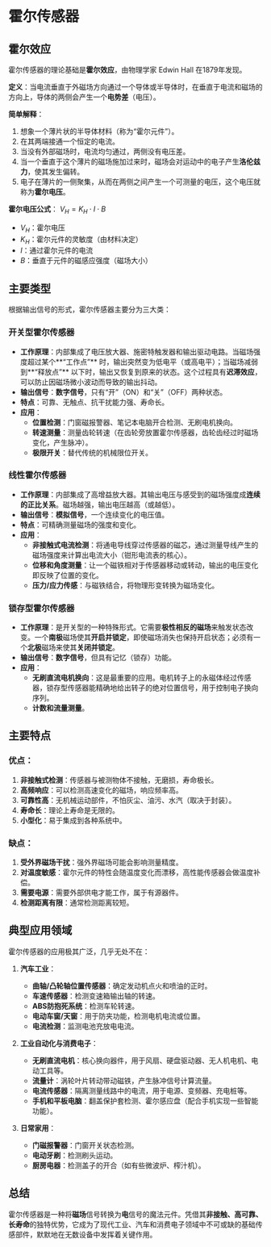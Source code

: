 # 霍尔传感器

## 霍尔效应

霍尔传感器的理论基础是**霍尔效应**，由物理学家 Edwin Hall 在1879年发现。

**定义**：当电流垂直于外磁场方向通过一个导体或半导体时，在垂直于电流和磁场的方向上，导体的两侧会产生一个**电势差**（电压）。

**简单解释**：

1.  想象一个薄片状的半导体材料（称为“霍尔元件”）。
2.  在其两端接通一个恒定的电流。
3.  当没有外部磁场时，电流均匀通过，两侧没有电压差。
4.  当一个垂直于这个薄片的磁场施加过来时，磁场会对运动中的电子产生**洛伦兹力**，使其发生偏转。
5.  电子在薄片的一侧聚集，从而在两侧之间产生一个可测量的电压，这个电压就称为**霍尔电压**。

**霍尔电压公式**： $V_H = K_H \cdot I \cdot B$

*   $V_H$：霍尔电压
*   $K_H$：霍尔元件的灵敏度（由材料决定）
*   $I$：通过霍尔元件的电流
*   $B$：垂直于元件的磁感应强度（磁场大小）



## 主要类型

根据输出信号的形式，霍尔传感器主要分为三大类：

### 开关型霍尔传感器
*   **工作原理**：内部集成了电压放大器、施密特触发器和输出驱动电路。当磁场强度超过某个**“工作点”** 时，输出突然变为低电平（或高电平）；当磁场减弱到**“释放点”** 以下时，输出又恢复到原来的状态。这个过程具有**迟滞效应**，可以防止因磁场微小波动而导致的输出抖动。
*   **输出信号**：**数字信号**，只有“开”（ON）和“关”（OFF）两种状态。
*   **特点**：可靠、无触点、抗干扰能力强、寿命长。
*   **应用**：
    *   **位置检测**：门窗磁报警器、笔记本电脑开合检测、无刷电机换向。
    *   **转速测量**：测量齿轮转速（在齿轮旁放置霍尔传感器，齿轮齿经过时磁场变化，产生脉冲）。
    *   **极限开关**：替代传统的机械限位开关。



### 线性霍尔传感器

*   **工作原理**：内部集成了高增益放大器。其输出电压与感受到的磁场强度成**连续的正比关系**。磁场越强，输出电压越高（或越低）。
*   **输出信号**：**模拟信号**，一个连续变化的电压值。
*   **特点**：可精确测量磁场的强度和变化。
*   **应用**：
    *   **非接触式电流检测**：将通电导线穿过传感器的磁芯，通过测量导线产生的磁场强度来计算出电流大小（钳形电流表的核心）。
    *   **位移和角度测量**：让一个磁铁相对于传感器移动或转动，输出的电压变化即反映了位置的变化。
    *   **压力/应力传感**：与磁铁结合，将物理形变转换为磁场变化。



### 锁存型霍尔传感器

*   **工作原理**：是开关型的一种特殊形式。它需要**极性相反的磁场**来触发状态改变。一个**南极**磁场使其**开启并锁定**，即使磁场消失也保持开启状态；必须有一个**北极**磁场来使其**关闭并锁定**。
*   **输出信号**：**数字信号**，但具有记忆（锁存）功能。
*   **应用**：
    *   **无刷直流电机换向**：这是最重要的应用。电机转子上的永磁体经过传感器，锁存型传感器能精确地给出转子的绝对位置信号，用于控制电子换向序列。
    *   **计数和流量测量**。



## 主要特点

### 优点：
1.  **非接触式检测**：传感器与被测物体不接触，无磨损，寿命极长。
2.  **高频响应**：可以检测高速变化的磁场，响应频率高。
3.  **可靠性高**：无机械运动部件，不怕灰尘、油污、水汽（取决于封装）。
4.  **寿命长**：理论上寿命是无限的。
5.  **小型化**：易于集成到各种系统中。

### 缺点：
1.  **受外界磁场干扰**：强外界磁场可能会影响测量精度。
2.  **对温度敏感**：霍尔元件的特性会随温度变化而漂移，高性能传感器会做温度补偿。
3.  **需要电源**：需要外部供电才能工作，属于有源器件。
4.  **检测距离有限**：通常检测距离较短。



## 典型应用领域

霍尔传感器的应用极其广泛，几乎无处不在：

1.  **汽车工业**：
    *   **曲轴/凸轮轴位置传感器**：确定发动机点火和喷油的正时。
    *   **车速传感器**：检测变速箱输出轴的转速。
    *   **ABS防抱死系统**：检测车轮转速。
    *   **电动车窗/天窗**：用于防夹功能，检测电机电流或位置。
    *   **电流检测**：监测电池充放电电流。

2.  **工业自动化与消费电子**：
    *   **无刷直流电机**：核心换向器件，用于风扇、硬盘驱动器、无人机电机、电动工具等。
    *   **流量计**：涡轮叶片转动带动磁铁，产生脉冲信号计算流量。
    *   **电流传感器**：隔离测量线路中的电流，用于电源、变频器、充电桩等。
    *   **手机和平板电脑**：翻盖保护套检测、霍尔感应盘（配合手机实现一些智能功能）。

3.  **日常家用**：
    *   **门磁报警器**：门窗开关状态检测。
    *   **电动牙刷**：检测刷头运动。
    *   **厨房电器**：检测盖子的开合（如有些微波炉、榨汁机）。



## 总结

霍尔传感器是一种将**磁场**信号转换为**电**信号的魔法元件。凭借其**非接触、高可靠、长寿命**的独特优势，它成为了现代工业、汽车和消费电子领域中不可或缺的基础传感部件，默默地在无数设备中发挥着关键作用。











